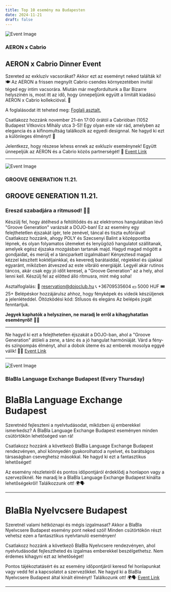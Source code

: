 ```yaml
---
title: Top 10 esemény ma Budapesten
date: 2024-11-21
draft: false
---
```


![Event Image](https://scontent-fra5-2.xx.fbcdn.net/v/t39.30808-6/466342995_868081758830817_575927637863635022_n.jpg?stp=dst-jpg_s960x960&_nc_cat=106&ccb=1-7&_nc_sid=75d36f&_nc_ohc=czU6O_NxlgUQ7kNvgHslNmW&_nc_zt=23&_nc_ht=scontent-fra5-2.xx&_nc_gid=AQQOBHV3_msPSDU3cDk7s-A&oh=00_AYDS4waewvkfcmF-vXWVk5wkmH7xtuVOX17RySohDPn7rQ&oe=67448FFC)

 ### AERON x Cabrio

## AERON x Cabrio Dinner Event

Szereted az exkluzív vacsorákat? Akkor ezt az eseményt neked találták ki! 🍽️ Az AERON a frissen megnyílt Cabrio csendes környezetében invitál téged egy intim vacsorára. Miután már megfordultunk a Bar Bizarre helyszínén is, most itt az idő, hogy ünnepeljünk együtt a limitált kiadású AERON x Cabrio kollekcióval. 🎉

A foglalásodat itt teheted meg: [Foglalj asztalt.](https://book.dinnerbooking.com/hu/en-US/book/index/3944/2)

Csatlakozz hozzánk november 21-én 17:00 órától a Cabrióban (1052 Budapest Vitkovics Mihály utca 3-5)! Egy olyan este vár rád, amelyben az elegancia és a kifinomultság találkozik az egyedi designnal. Ne hagyd ki ezt a különleges élményt! 🌟

Jelentkezz, hogy részese lehess ennek az exkluzív eseménynek! Együtt ünnepeljük az AERON és a Cabrio közös partnerségét! 🥂
[Event Link](https://facebook.com/events/539863598934765)

---
![Event Image](https://scontent-fra3-1.xx.fbcdn.net/v/t39.30808-6/463080510_513916694822246_1891065165640500044_n.jpg?_nc_cat=105&ccb=1-7&_nc_sid=75d36f&_nc_ohc=gu16kez7ReoQ7kNvgF83cCO&_nc_zt=23&_nc_ht=scontent-fra3-1.xx&_nc_gid=AOqvZnOyjkXVhvlJvAvC-01&oh=00_AYCPUAaC2NKqgZMRVr75ftzb-eqwAykK_0h7WL8gLZlRaw&oe=6744854B)

 ### GROOVE GENERATION 11.21.

## GROOVE GENERATION 11.21.

### Ereszd szabadjára a ritmusod! 💃🎶

Készülj fel, hogy átélhesd a feltöltődés és az elektromos hangulatában lévő "Groove Generation" varázsát a DOJO-ban! Ez az esemény egy felejthetetlen éjszakát ígér, tele zenével, táncal és tiszta eufóriával! Csatlakozz hozzánk, ahogy POLY és Szecsenyi Balint a középpontba lépnek, és olyan folyamatos ütemeket és lenyűgöző hangulatot szállítanak, amelyek egész éjszaka mozgásban tartanak majd. Hagyd magad mögött a gondjaidat, és merülj el a táncparkett izgalmában! Kényeztesd magad kézzel készített koktéljainkkal, és keveredj barátaiddal, régiekkel és újakkal egyaránt, miközben átveszed az este vibráló energiáját. Legyél akár rutinos táncos, akár csak egy jó időt keresel, a "Groove Generation" az a hely, ahol lenni kell. Készülj fel az előtted álló ritmusra, mint még soha!

Asztalfoglalás:
📧 reservation@dojoclub.hu
📞 +36709535604
💵 5000 HUF
🎟️ 25+
Belépéskor hozzájárulsz ahhoz, hogy fényképek és videók készüljenek a jelenléteddel.
Öltözködési kód: Stílusos és elegáns
Az belépés jogát fenntartjuk.

**Jegyek kaphatók a helyszínen, ne maradj le erről a kihagyhatatlan eseményről!** 🎉🕺

--- 

Ne hagyd ki ezt a felejthetetlen éjszakát a DOJO-ban, ahol a "Groove Generation" átöleli a zene, a tánc és a jó hangulat harmóniáját. Várd a fény- és színpompás élményt, ahol a dobok üteme és az emberek mosolya eggyé válik! 🌟🎉
[Event Link](https://facebook.com/events/554692783807363)

---
![Event Image](https://scontent-fra5-2.xx.fbcdn.net/v/t39.30808-6/461942437_839186065082916_3897002396129947377_n.jpg?stp=dst-jpg_s960x960&_nc_cat=107&ccb=1-7&_nc_sid=75d36f&_nc_ohc=a4Bj_9bor58Q7kNvgHq6krD&_nc_zt=23&_nc_ht=scontent-fra5-2.xx&_nc_gid=A-bbm3IS03L2c2Bdjw25KXp&oh=00_AYDFTVdFiNWOb08grWJEYjXjQ3fyYYb8XbxUxw4fzo1iFw&oe=6744A664)

 ### BlaBla Language Exchange Budapest (Every Thursday)

# BlaBla Language Exchange Budapest

Szeretnéd fejleszteni a nyelvtudásodat, miközben új emberekkel ismerkedsz? A BlaBla Language Exchange Budapest eseményen minden csütörtökön lehetőséged van rá! 

Csatlakozz hozzánk a következő BlaBla Language Exchange Budapest rendezvényen, ahol könnyedén gyakorolhatod a nyelvet, és barátságos társaságban cseveghetsz másokkal. Ne hagyd ki ezt a fantasztikus lehetőséget!

Az esemény részleteiről és pontos időpontjáról érdeklődj a honlapon vagy a szervezőknél. Ne maradj le a BlaBla Language Exchange Budapest kínálta lehetőségekről! Találkozzunk ott! 🌍🗣️

---

# BlaBla Nyelvcsere Budapest

Szeretnél valami hétköznapi és mégis izgalmasat? Akkor a BlaBla Nyelvcsere Budapest esemény pont neked szól! Minden csütörtökön részt vehetsz ezen a fantasztikus nyelvtanuló eseményen!

Csatlakozz hozzánk a következő BlaBla Nyelvcsere rendezvényen, ahol nyelvtudásodat fejlesztheted és izgalmas emberekkel beszélgethetsz. Nem érdemes kihagyni ezt az lehetőséget!

Pontos tájékoztatásért és az esemény időpontjáról keresd fel honlapunkat vagy vedd fel a kapcsolatot a szervezőkkel. Ne hagyd ki a BlaBla Nyelvcsere Budapest által kínált élményt! Találkozunk ott! 🌍🗣️
[Event Link](https://facebook.com/events/1588131338397939)

---
